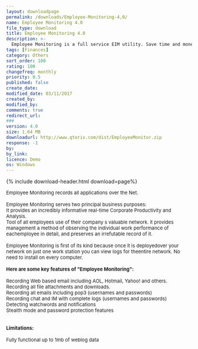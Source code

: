 ```yaml
---
layout: downloadpage
permalink: /downloads/Employee-Monitoring-4,0/
name: Employee Monitoring 4.0
file_type: download
title: Employee Monitoring 4.0
description: >-
  Employee Monitoring is a full service EIM utility. Save time and money by installing on only one machine.
tags: [Finances]
category: Others
sort_order: 100
rating: 100
changefreq: monthly
priority: 0.5
published: false
create_date: 
modified_date: 03/11/2017
created_by: 
modified_by: 
comments: true
redirect_url: 
### 
version: 4.0
size: 1.64 MB
downloadurl: http://www.qtorix.com/dist/EmployeeMonitor.zip
response: -1
by: 
by_link: 
licence: Demo
os: Windows
---
```


{% include download-header.html download=page%}

<p style="fix-download-text !important">
<p><font size="2">Employee Monitoring records all applications over the Net. <br />
<br />
Employee Monitoring serves two principal business purposes: <br />
It provides an incredibly informative real-time Corporate Productivity and Analysis.<br />
Tool of all employees use of their company s valuable network. it provides management a method of observing the individual work performance of eachemployee in detail, and preserves an irrefutable record of it.<br />
<br />
Employee Monitoring is first of its kind because once it is deployedover your network on just one work station you can view logs for theentire network. No need to install on every computer.<br />
<br />
<span><strong>Here are some key features of "Employee Monitoring":</strong></span><br />
<br />
Recording Web based </font><font size="2">email</font><font size="2"> including AOL, Hotmail, Yahoo! and others. <br />
Recording all file attachments and downloads. <br />
Recording all emails including pop3 (usernames and passwords) <br />
Recording chat and IM with complete logs (usernames and passwords) <br />
Detecting watchwords and notifications <br />
Stealth mode and password protection features <br />
<br />
<br />
<span><strong>Limitations:</strong></span><br />
<br />
Fully functional up to 1mb of weblog data</font></p></p>
